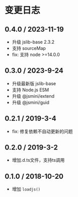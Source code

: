 # 变更日志

## 0.4.0 / 2023-11-19

- 升级 jslib-base 2.3.2
- 支持 sourceMap
- fix: 支持 node >=14.0.0

## 0.3.0 / 2023-9-24

- 升级最新版 jslib-base
- 支持 Node.js ESM
- 升级 @jsmini/extend
- 升级 @jsmini/guid

## 0.2.1 / 2019-3-4

- fix: 修复依赖不自动更新的问题

## 0.2.0 / 2019-3-2

- 增加.d.ts文件，支持ts调用

## 0.1.0 / 2018-10-20

- 增加 `loadjs()`
